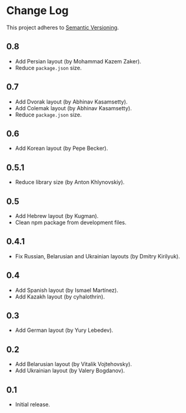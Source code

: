 # Change Log
This project adheres to [Semantic Versioning](http://semver.org/).

## 0.8
* Add Persian layout (by Mohammad Kazem Zaker).
* Reduce `package.json` size.

## 0.7
* Add Dvorak layout (by Abhinav Kasamsetty).
* Add Colemak layout (by Abhinav Kasamsetty).
* Reduce `package.json` size.

## 0.6
* Add Korean layout (by Pepe Becker).

## 0.5.1
* Reduce library size (by Anton Khlynovskiy).

## 0.5
* Add Hebrew layout (by Kugman).
* Clean npm package from development files.

## 0.4.1
* Fix Russian, Belarusian and Ukrainian layouts (by Dmitry Kirilyuk).

## 0.4
* Add Spanish layout (by Ismael Martínez).
* Add Kazakh layout (by cyhalothrin).

## 0.3
* Add German layout (by Yury Lebedev).

## 0.2
* Add Belarusian layout (by Vitalik Vojtehovsky).
* Add Ukrainian layout (by Valery Bogdanov).

## 0.1
* Initial release.
